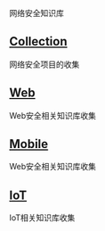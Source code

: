 网络安全知识库

## [Collection](https://github.com/coltisa/Security_Hub/tree/main/COLLECTION)

网络安全项目的收集

## [Web](https://github.com/coltisa/Security_Hub/tree/main/WEB)

Web安全相关知识库收集

## [Mobile](https://github.com/coltisa/Security_Hub/tree/main/MOBILE)

Web安全相关知识库收集

## [IoT](https://github.com/coltisa/Security_Hub/tree/main/IOT)

IoT相关知识库收集
